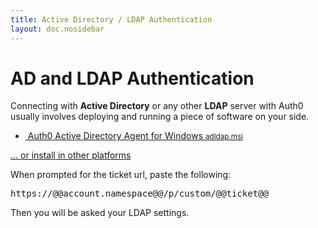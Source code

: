 ```yaml
---
title: Active Directory / LDAP Authentication
layout: doc.nosidebar
---
```

# AD and LDAP Authentication

Connecting with __Active Directory__ or any other __LDAP__ server with Auth0 usually involves deploying and running a piece of software on your side.

<div class="platform-selector">

  <div class="installers">
    <ul>
      <li>
        <a href="http://assets.auth0.com.s3.amazonaws.com/adldap.msi">
          <img src="/img/node-windows.png" alt="">
          Auth0 Active Directory Agent for Windows
          <small>adldap.msi</small>
        </a>
      </li>
    </ul>
  </div>

<a href="https://@@account.namespace@@/p/custom/@@ticket@@?x=1" class="other-platforms">... or install in other platforms</a>

When prompted for the ticket url, paste the following:

<pre class="lang-html">https://@@account.namespace@@/p/custom/@@ticket@@</pre>

Then you will be asked your LDAP settings.

<!--
### Active Directory and Windows Integrated Authentication

By default, the connector will use forms-based authentication to your LDAP directory. However, if you are deploying this on your network and you use Active Directory, it is possible to configure Windows Integrated Authentication, so the user who is joined to the AD domain does not have to enter credentials at all. This only works if the connector is deployed to a Windows based machine.

To configure Windows Authentication:

* Install iisnode [x86](https://github.com/downloads/WindowsAzure/iisnode/iisnode-full-iis7-v0.2.2-x86.msi) | [x64](https://github.com/downloads/WindowsAzure/iisnode/iisnode-full-iis7-v0.2.2-x64.msi) and the [rewrite module](http://www.iis.net/download/URLRewrite)
* Create a WebSite pointing to the folder running the site, disable Anonymous Authentication and enable __Windows Authentication__ only.
* Update the `config.json` file with the new `SERVER_URL`
* Everytime you change something in the config.json file, open a browser to /test-iss to test the configuration

<a href="@@uiURL@@/tester?ticket=@@ticket@@" class="btn btn-mid" target="_blank"><i class="icon icon-user"></i>&nbsp;<span class="text">Test login again!</span></a>
 -->